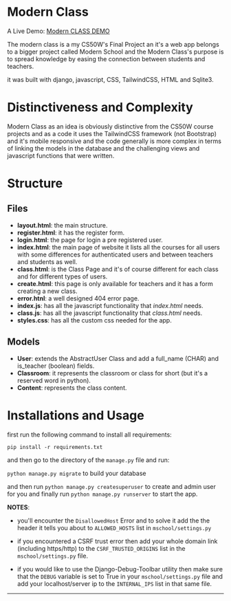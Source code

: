 # Modern Class

A Live Demo: [Modern CLASS DEMO](https://modernclass.pythonanywhere.com)

The modern class is a my CS50W's Final Project an it's a web app belongs to a bigger project called Modern School and the Modern Class's purpose is to spread knowledge by easing the connection between students and teachers.

it was built with django, javascript, CSS, TailwindCSS, HTML and Sqlite3.

# Distinctiveness and Complexity
Modern Class as an idea is obviously distinctive from the CS50W course projects and as a code it uses the TailwindCSS framework (not Bootstrap) and it's mobile responsive and the code generally is more complex in terms of linking the models in the database and the challenging views and javascript functions that were written.

# Structure
## Files
- **layout.html**: the main structure.
- **register.html**: it has the register form.
- **login.html**: the page for login a pre registered user.
- **index.html**: the main page of website it lists all the courses for all users with some differences for authenticated users and between teachers and students as well.
- **class.html**: is the Class Page and it's of course different for each class and for different types of users.
- **create.html**: this page is only available for teachers and it has a form creating a new class.
- **error.htnl**: a well designed 404 error page.
- **index.js**: has all the javascript functionality that *index.html* needs.
- **class.js**: has all the javascript functionality that *class.html* needs.
- **styles.css**: has all the custom css needed for the app.
## Models
- **User**: extends the AbstractUser Class and add a full_name (CHAR) and is_teacher (boolean) fields.
- **Classroom**: it represents the classroom or class for short (but it's a reserved word in python).
- **Content**: represents the class content.

# Installations and Usage
first run the following command to install all requirements:

`pip install -r requirements.txt`

and then go to the directory of the `manage.py` file and run:

`python manage.py migrate` to build your database

and then run `python manage.py createsuperuser` to create and admin user for you and finally run `python manage.py runserver` to start the app.

**NOTES**:
- you'll encounter the `DisallowedHost` Error and to solve it add the the header it tells you about to `ALLOWED_HOSTS` list in `mschool/settings.py`

- if you encountered a CSRF trust error then add your whole domain link (including https/http) to the `CSRF_TRUSTED_ORIGINS` list in the `mschool/settings.py` file.

- if you would like to use the Django-Debug-Toolbar utility then make sure that the `DEBUG` variable is set to True in your `mschool/settings.py` file and add your localhost/server ip to the `INTERNAL_IPS` list in that same file.

<hr>

